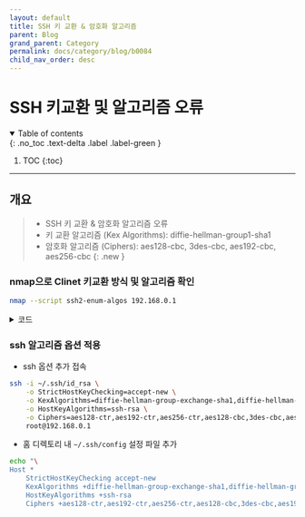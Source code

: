 ```yaml
---
layout: default
title: SSH 키 교환 & 암호화 알고리즘
parent: Blog
grand_parent: Category
permalink: docs/category/blog/b0084
child_nav_order: desc
---
```


# SSH 키교환 및 알고리즘 오류

<details open markdown="block">
  <summary>
    Table of contents
  </summary>
  {: .no_toc .text-delta .label .label-green }
  
1. TOC
{:toc}

</details>

---

## 개요

> - SSH 키 교환 & 암호화 알고리즘 오류
> - 키 교환 알고리즘 (Kex Algorithms): diffie-hellman-group1-sha1
> - 암호화 알고리즘 (Ciphers): aes128-cbc, 3des-cbc, aes192-cbc, aes256-cbc
{: .new }

### nmap으로 Clinet 키교환 방식 및 알고리즘 확인

```bash
nmap --script ssh2-enum-algos 192.168.0.1
```

<details markdown="block">
  <summary>
    코드
  </summary>
  {: .text-delta .label .label-green }

```bash
Starting Nmap 6.40 ( http://nmap.org ) at 2023-06-08 19:40 KST
Nmap scan report for ac-in-a07-ipmi (192.168.0.1)
Host is up (0.0019s latency).
Not shown: 998 closed ports
PORT   STATE SERVICE
22/tcp open  ssh
| ssh2-enum-algos:
|   kex_algorithms: (3)
|       diffie-hellman-group-exchange-sha1
|       diffie-hellman-group14-sha1
|       diffie-hellman-group1-sha1
|   server_host_key_algorithms: (1)
|       ssh-rsa
|   encryption_algorithms: (7)
|       aes128-ctr
|       aes192-ctr
|       aes256-ctr
|       aes128-cbc
|       3des-cbc
|       aes192-cbc
|       aes256-cbc
|   mac_algorithms: (2)
|       hmac-sha1
|       hmac-sha1-96
|   compression_algorithms: (1)
|_      none
23/tcp open  telnet
MAC Address: FF:FF:FF:FB:AD:43 (Cisco Systems)

Nmap done: 1 IP address (1 host up) scanned in 72.16 seconds
```

</details>

### ssh 알고리즘 옵션 적용

- ssh 옵션 추가 접속

```bash
ssh -i ~/.ssh/id_rsa \
    -o StrictHostKeyChecking=accept-new \
    -o KexAlgorithms=diffie-hellman-group-exchange-sha1,diffie-hellman-group14-sha1,diffie-hellman-group1-sha1 \
    -o HostKeyAlgorithms=ssh-rsa \
    -o Ciphers=aes128-ctr,aes192-ctr,aes256-ctr,aes128-cbc,3des-cbc,aes192-cbc,aes256-cbc \
    root@192.168.0.1
```

- 홈 디렉토리 내 `~/.ssh/config` 설정 파일 추가

```bash
echo "\
Host *
    StrictHostKeyChecking accept-new
    KexAlgorithms +diffie-hellman-group-exchange-sha1,diffie-hellman-group14-sha1,diffie-hellman-group1-sha1
    HostKeyAlgorithms +ssh-rsa
    Ciphers +aes128-ctr,aes192-ctr,aes256-ctr,aes128-cbc,3des-cbc,aes192-cbc,aes256-cbc" > ~/.ssh/config
```
